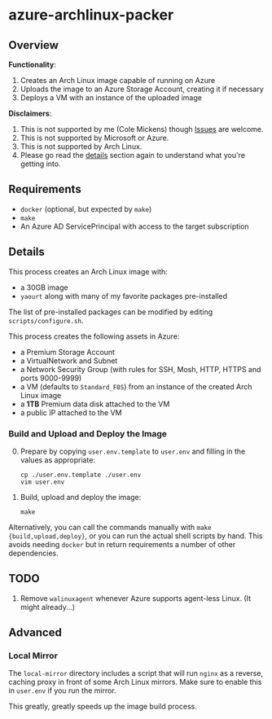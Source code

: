 # azure-archlinux-packer

## Overview

**Functionality**:

1. Creates an Arch Linux image capable of running on Azure
2. Uploads the image to an Azure Storage Account, creating it if necessary
3. Deploys a VM with an instance of the uploaded image

**Disclaimers**:

1. This is not supported by me (Cole Mickens) though [Issues](https://github.com/colemickens/azure-archlinux-packer/issues) are welcome.
2. This is not supported by Microsoft or Azure.
3. This is not supported by Arch Linux.
4. Please go read the [details](#details) section again to understand what you're
   getting into.


## Requirements

 * `docker` (optional, but expected by `make`)
 * `make`
 * An Azure AD ServicePrincipal with access to the target subscription


## Details

This process creates an Arch Linux image with:

  * a 30GB image
  * `yaourt` along with many of my favorite packages pre-installed

The list of pre-installed packages can be modified by editing
`scripts/configure.sh`.

This process creates the following assets in Azure:

  * a Premium Storage Account
  * a VirtualNetwork and Subnet
  * a Network Security Group (with rules for SSH, Mosh, HTTP, HTTPS and ports 9000-9999)
  * a VM (defaults to `Standard_F8S`) from an instance of the created Arch Linux image
  * a **1TB** Premium data disk attached to the VM
  * a public IP attached to the VM


### Build and Upload and Deploy the Image

0. Prepare by copying `user.env.template` to `user.env` and filling in the values as appropriate:
   ```shell
   cp ./user.env.template ./user.env
   vim user.env
   ```

2. Build, upload and deploy the image:
   ```shell
   make
   ```
Alternatively, you can call the commands manually with `make {build,upload,deploy}`,
or you can run the actual shell scripts by hand. This avoids needing `docker` but
in return requirements a number of other dependencies.


## TODO

1. Remove `walinuxagent` whenever Azure supports agent-less Linux. (It might already...)


## Advanced

### Local Mirror

The `local-mirror` directory includes a script that will run `nginx` as a reverse, caching proxy in front of some Arch Linux mirrors.
Make sure to enable this in `user.env` if you run the mirror.

This greatly, greatly speeds up the image build process.
